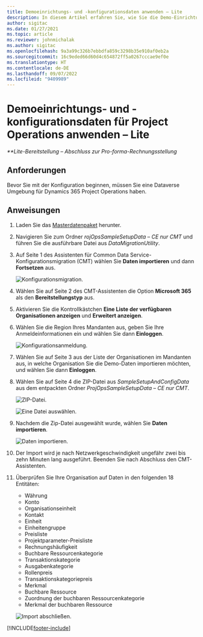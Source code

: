 ```yaml
---
title: Demoeinrichtungs- und -konfigurationsdaten anwenden – Lite
description: In diesem Artikel erfahren Sie, wie Sie die Demo-Einrichtung und die Konfigurationsdaten für Project Operations anwenden.
author: sigitac
ms.date: 01/27/2021
ms.topic: article
ms.reviewer: johnmichalak
ms.author: sigitac
ms.openlocfilehash: 9a3a99c326b7ebbdfa859c3298b35e910af0eb2a
ms.sourcegitcommit: 16c9eded66d60d4c654872ff5a0267cccae9ef0e
ms.translationtype: HT
ms.contentlocale: de-DE
ms.lasthandoff: 09/07/2022
ms.locfileid: "9409989"
---
```

# <a name="apply-demo-setup-and-configuration-data-for-project-operations---lite"></a>Demoeinrichtungs- und -konfigurationsdaten für Project Operations anwenden – Lite 

_**Lite-Bereitstellung – Abschluss zur Pro-forma-Rechnungsstellung_



## <a name="prerequisites"></a>Anforderungen

Bevor Sie mit der Konfiguration beginnen, müssen Sie eine Dataverse Umgebung für Dynamics 365 Project Operations haben.


## <a name="instructions"></a>Anweisungen

1. Laden Sie das [Masterdatenpaket](https://download.microsoft.com/download/3/4/1/341bf279-a64f-4baa-af31-ce624859b518/ProjOpsSampleSetupData-%20CE%20only.zip) herunter. 
2. Navigieren Sie zum Ordner *rojOpsSampleSetupData – CE nur CMT* und führen Sie die ausführbare Datei aus *DataMigrationUtility*.
3. Auf Seite 1 des Assistenten für Common Data Service-Konfigurationsmigration (CMT) wählen Sie **Daten importieren** und dann **Fortsetzen** aus.

    ![Konfigurationsmigration.](./media/1ConfigurationMigration.png)

4. Wählen Sie auf Seite 2 des CMT-Assistenten die Option **Microsoft 365** als den **Bereitstellungstyp** aus.
5. Aktivieren Sie die Kontrollkästchen **Eine Liste der verfügbaren Organisationen anzeigen** und **Erweitert anzeigen**.
6. Wählen Sie die Region Ihres Mandanten aus, geben Sie Ihre Anmeldeinformationen ein und wählen Sie dann **Einloggen**.

   ![Konfigurationsanmeldung.](./media/2ConfigurationSignin.png)

7. Wählen Sie auf Seite 3 aus der Liste der Organisationen im Mandanten aus, in welche Organisation Sie die Demo-Daten importieren möchten, und wählen Sie dann **Einloggen**.
8. Wählen Sie auf Seite 4 die ZIP-Datei aus *SampleSetupAndConfigData* aus dem entpackten Ordner *ProjOpsSampleSetupData – CE nur CMT*.

   ![ZIP-Datei.](./media/3ZipFile.png)

   ![Eine Datei auswählen.](./media/4SelectAFile.png)

9. Nachdem die Zip-Datei ausgewählt wurde, wählen Sie **Daten importieren**.

   ![Daten importieren.](./media/5ImportData.png)

10. Der Import wird je nach Netzwerkgeschwindigkeit ungefähr zwei bis zehn Minuten lang ausgeführt. Beenden Sie nach Abschluss den CMT-Assistenten. 
11. Überprüfen Sie Ihre Organisation auf Daten in den folgenden 18 Entitäten:

    -   Währung
    -   Konto
    -   Organisationseinheit
    -   Kontakt
    -   Einheit
    -   Einheitengruppe
    -   Preisliste
    -   Projektparameter-Preisliste 
    -   Rechnungshäufigkeit
    -   Buchbare Ressourcenkategorie
    -   Transaktionskategorie
    -   Ausgabenkategorie
    -   Rollenpreis
    -   Transaktionskategoriepreis
    -   Merkmal
    -   Buchbare Ressource
    -   Zuordnung der buchbaren Ressourcenkategorie
    -   Merkmal der buchbaren Ressource

    ![Import abschließen.](./media/6CompleteImport.png)


[!INCLUDE[footer-include](../includes/footer-banner.md)]

